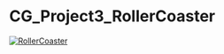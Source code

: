 # CG_Project3_RollerCoaster

[![RollerCoaster](http://img.youtube.com/vi/hA1q2IDi1Ik/0.jpg)](http://www.youtube.com/watch?v=hA1q2IDi1Ik "RollerCoaster")
